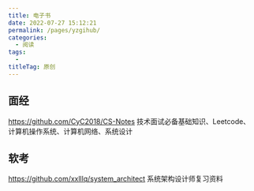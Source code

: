 ```yaml
---
title: 电子书
date: 2022-07-27 15:12:21
permalink: /pages/yzgihub/
categories:
  - 阅读
tags:
  - 
titleTag: 原创
---
```



## 面经
https://github.com/CyC2018/CS-Notes  技术面试必备基础知识、Leetcode、计算机操作系统、计算机网络、系统设计

## 软考
https://github.com/xxlllq/system_architect 系统架构设计师复习资料

